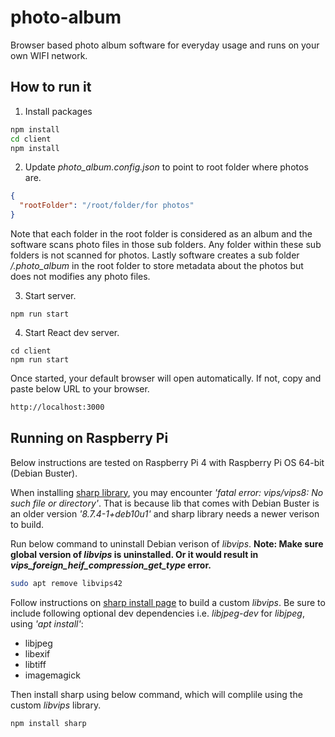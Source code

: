 # photo-album
Browser based photo album software for everyday usage and runs on your own WIFI network.

## How to run it
1. Install packages
```bash
npm install
cd client
npm install
```

2. Update _photo_album.config.json_ to point to root folder where photos are.
```json
{
  "rootFolder": "/root/folder/for photos"
}
```

Note that each folder in the root folder is considered as an album and the software scans photo files in those sub folders.  Any folder within these sub folders is not scanned for photos.  Lastly software creates a sub folder _/.photo_album_ in the root folder to store metadata about the photos but does not modifies any photo files.

3. Start server.
```
npm run start
```

4. Start React dev server.
```
cd client
npm run start
```
Once started, your default browser will open automatically.  If not, copy and paste below URL to your browser.
```html
http://localhost:3000
```

## Running on Raspberry Pi
Below instructions are tested on Raspberry Pi 4 with Raspberry Pi OS 64-bit (Debian Buster).

When installing [sharp library](https://sharp.pixelplumbing.com), you may encounter _'fatal error: vips/vips8: No such file or directory'_.  That is because lib that comes with Debian Buster is an older version _'8.7.4-1+deb10u1'_ and sharp library needs a newer verison to build.

Run below command to uninstall Debian verison of _libvips_.  **Note: Make sure global version of _libvips_ is uninstalled.  Or it would result in _vips_foreign_heif_compression_get_type_ error.**
```bash
sudo apt remove libvips42
```
Follow instructions on [sharp install page](https://sharp.pixelplumbing.com/install) to build a custom _libvips_.  Be sure to include following optional dev dependencies i.e. _libjpeg-dev_ for _libjpeg_, using _'apt install'_:
* libjpeg
* libexif
* libtiff
* imagemagick

Then install sharp using below command, which will complile using the custom _libvips_ library.
```bash
npm install sharp
```